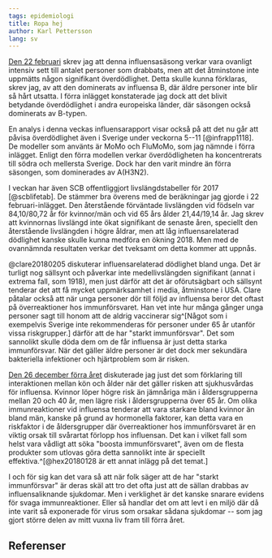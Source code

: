 ```yaml
---
tags: epidemiologi
title: Ropa hej
author: Karl Pettersson
lang: sv
---
```


[Den 22 februari](2018-02-22-1993.html) skrev jag att denna influensasäsong 
verkar vara ovanligt intensiv sett till antalet personer som drabbats, men
att det åtminstone inte uppmätts någon signifikant överdödlighet. Detta skulle
kunna förklaras, skrev jag, av att den dominerats av influensa B, där äldre
personer inte blir så hårt utsatta. I förra inlägget konstaterade jag dock att
det blivit betydande överdödlighet i andra europeiska länder, där säsongen
också dominerats av B-typen.

En analys i denna veckas influensarapport visar också på att det nu går att
påvisa överdödlighet även i Sverige under veckorna 5--11 [@infrapp1118]. De
modeller som använts är MoMo och FluMoMo, som jag nämnde i förra inlägget.
Enligt den förra modellen verkar överdödligheten ha koncentrerats till södra
och mellersta Sverige. Dock har den varit mindre än förra säsongen, som
dominerades av A(H3N2).

I veckan har även SCB offentliggjort livslängdstabeller för 2017 [@scblifetab].
De stämmer bra överens med de beräkningar jag gjorde i 22 februari-inlägget.
Den återstående förväntade livslängden vid födseln var 84,10/80,72 år för kvinnor/män
och vid 65 års ålder 21,44/19,14 år. Jag skrev att kvinnornas livslängd inte
ökat signifikant de senaste åren, speciellt den återstående livslängden i högre
åldrar, men att låg influensarelaterad dödlighet kanske skulle kunna medföra en
ökning 2018. Men med de ovannämnda resultaten verkar det tveksamt om detta kommer
att uppnås.

@clare20180205 diskuterar influensarelaterad dödlighet bland unga. Det är
turligt nog sällsynt och påverkar inte medellivslängden signifikant (annat i
extrema fall, som 1918), men just därför att det är oförutsägbart och sällsynt
tenderar det att få mycket uppmärksamhet i media, åtminstone i USA. Clare
påtalar också att när unga personer dör till följd av influensa beror det
oftast på överreaktioner hos immunförsvaret. Han vet inte hur många gånger unga
personer sagt till honom att de aldrig vaccinerar sig^[Något som i exempelvis
Sverige inte rekommenderas för personer under 65 år utanför vissa riskgrupper.]
därför att de har "starkt immunförsvar". Det som sannolikt skulle döda dem om
de får influensa är just detta starka immunförsvar. När det gäller äldre
personer är det dock mer sekundära bakteriella infektioner och hjärtproblem som är
risken.

[Den 26 december förra året](2017-12-26-boost.html) diskuterade jag just det
som förklaring till interaktionen mellan kön och ålder när det gäller risken
att sjukhusvårdas för influensa. Kvinnor löper högre risk än jämnåriga män i
åldersgrupperna mellan 20 och 40 år, men lägre risk i åldersgrupperna över 65
år. Om olika immunreaktioner vid influensa tenderar att vara starkare bland
kvinnor än bland män, kanske på grund av hormonella faktorer, kan detta vara en
riskfaktor i de åldersgrupper där överreaktioner hos immunförsvaret är en
viktig orsak till svårartat förlopp hos influensan. Det kan i vilket fall som
helst vara vådligt att söka "boosta immunförsvaret", även om de flesta
produkter som utlovas göra detta sannolikt inte är speciellt
effektiva.^[@hex20180128 är ett annat inlägg på det temat.]

I och för sig kan det vara så att när folk säger att de har "starkt
immunförsvar" är deras skäl att tro det ofta just att de sällan drabbas av
influensaliknande sjukdomar. Men i verklighet är det kanske snarare evidens för
svaga immunreaktioner. Eller så handlar det om att levt i en miljö där då inte
varit så exponerade för virus som orsakar sådana sjukdomar -- som jag gjort
större delen av mitt vuxna liv fram till förra året.

## Referenser
